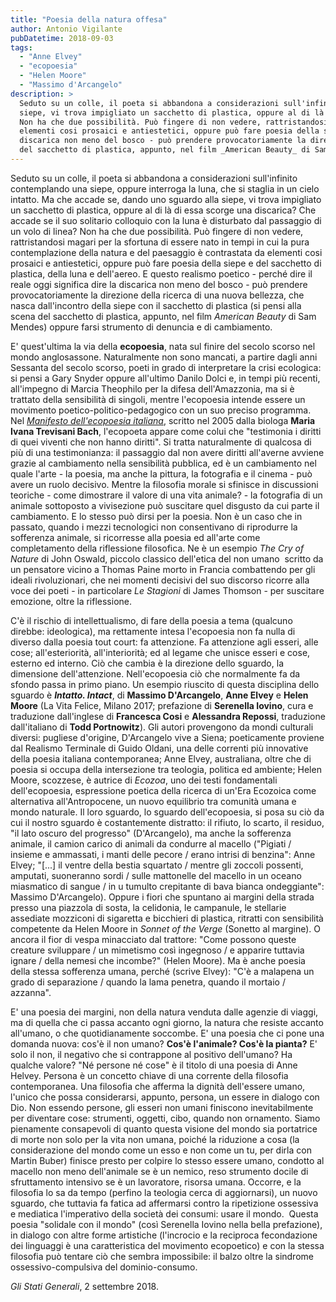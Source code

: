 ```yaml
---
title: "Poesia della natura offesa"
author: Antonio Vigilante
pubDatetime: 2018-09-03
tags: 
  - "Anne Elvey"
  - "ecopoesia"
  - "Helen Moore"
  - "Massimo d'Arcangelo"
description: >
  Seduto su un colle, il poeta si abbandona a considerazioni sull'infinito contemplando una siepe, oppure interroga la luna, che si staglia in un cielo intatto. Ma che accade se, dando uno sguardo alla 
  siepe, vi trova impigliato un sacchetto di plastica, oppure al di là di essa scorge una discarica? Che accade se il suo solitario colloquio con la luna è disturbato dal passaggio di un volo di linea? 
  Non ha che due possibilità. Può fingere di non vedere, rattristandosi magari per la sfortuna di essere nato in tempi in cui la pura contemplazione della natura e del paesaggio è contrastata da 
  elementi cosi prosaici e antiestetici, oppure può fare poesia della siepe e del sacchetto di plastica, della luna e dell'aereo. E questo realismo poetico - perché dire il reale oggi significa dire la 
  discarica non meno del bosco - può prendere provocatoriamente la direzione della ricerca di una nuova bellezza, che nasca dall'incontro della siepe con il sacchetto di plastica (si pensi alla scena 
  del sacchetto di plastica, appunto, nel film _American Beauty_ di Sam Mendes) oppure farsi strumento di denuncia e di cambiamento. E' quest'ultima la via della ecopoesia.
---
```


Seduto su un colle, il poeta si abbandona a considerazioni sull'infinito contemplando una siepe, oppure interroga la luna, che si staglia in un cielo intatto. Ma che accade se, dando uno sguardo alla siepe, vi trova impigliato un sacchetto di plastica, oppure al di là di essa scorge una discarica? Che accade se il suo solitario colloquio con la luna è disturbato dal passaggio di un volo di linea? Non ha che due possibilità. Può fingere di non vedere, rattristandosi magari per la sfortuna di essere nato in tempi in cui la pura contemplazione della natura e del paesaggio è contrastata da elementi cosi prosaici e antiestetici, oppure può fare poesia della siepe e del sacchetto di plastica, della luna e dell'aereo. E questo realismo poetico - perché dire il reale oggi significa dire la discarica non meno del bosco - può prendere provocatoriamente la direzione della ricerca di una nuova bellezza, che nasca dall'incontro della siepe con il sacchetto di plastica (si pensi alla scena del sacchetto di plastica, appunto, nel film _American Beauty_ di Sam Mendes) oppure farsi strumento di denuncia e di cambiamento.  

E' quest'ultima la via della **ecopoesia**, nata sul finire del secolo scorso nel mondo anglosassone. Naturalmente non sono mancati, a partire dagli anni Sessanta del secolo scorso, poeti in grado di interpretare la crisi ecologica: si pensi a Gary Snyder oppure all'ultimo Danilo Dolci e, in tempi più recenti, all'impegno di Marcia Theophilo per la difesa dell'Amazzonia, ma si è trattato della sensibilità di singoli, mentre l'ecopoesia intende essere un movimento poetico-politico-pedagogico con un suo preciso programma. Nel [_Manifesto dell'ecopoesia italiana_](http://sites.uepg.br/ecopoesia/textos-detalhes/56), scritto nel 2005 dalla biologa **Maria Ivana Trevisani Bach**, l'ecopoeta appare come colui che "testimonia i diritti di quei viventi che non hanno diritti". Si tratta naturalmente di qualcosa di più di una testimonianza: il passaggio dal non avere diritti all'averne avviene grazie al cambiamento nella sensibilità pubblica, ed è un cambiamento nel quale l'arte - la poesia, ma anche la pittura, la fotografia e il cinema - può avere un ruolo decisivo. Mentre la filosofia morale si sfinisce in discussioni teoriche - come dimostrare il valore di una vita animale? - la fotografia di un animale sottoposto a vivisezione può suscitare quel disgusto da cui parte il cambiamento. E lo stesso può dirsi per la poesia. Non è un caso che in passato, quando i mezzi tecnologici non consentivano di riprodurre la sofferenza animale, si ricorresse alla poesia ed all'arte come completamento della riflessione filosofica. Ne è un esempio _The Cry of Nature_ di John Oswald, piccolo classico dell'etica del non umano  scritto da un pensatore vicino a Thomas Paine morto in Francia combattendo per gli ideali rivoluzionari, che nei momenti decisivi del suo discorso ricorre alla voce dei poeti - in particolare _Le Stagioni_ di James Thomson - per suscitare emozione, oltre la riflessione.

C'è il rischio di intellettualismo, di fare della poesia a tema (qualcuno direbbe: ideologica), ma rettamente intesa l'ecopoesia non fa nulla di diverso dalla poesia tout court: fa attenzione. Fa attenzione agli esseri, alle cose; all'esteriorità, all'interiorità; ed al legame che unisce esseri e cose, esterno ed interno. Ciò che cambia è la direzione dello sguardo, la dimensione dell'attenzione. Nell'ecopoesia ciò che normalmente fa da sfondo passa in primo piano. Un esempio riuscito di questa disciplina dello sguardo è **_Intatto. Intact_**, di **Massimo D'Arcangelo**, **Anne Elvey** e **Helen Moore** (La Vita Felice, Milano 2017; prefazione di **Serenella Iovino**, cura e traduzione dall'inglese di **Francesca Cosi** e **Alessandra Repossi**, traduzione dall'italiano di **Todd Portnowitz**). Gli autori provengono da mondi culturali diversi: pugliese d'origine, D'Arcangelo vive a Siena; poeticamente proviene dal Realismo Terminale di Guido Oldani, una delle correnti più innovative della poesia italiana contemporanea; Anne Elvey, australiana, oltre che di poesia si occupa della intersezione tra teologia, politica ed ambiente; Helen Moore, scozzese, è autrice di _Ecozoa_, uno dei testi fondamentali dell'ecopoesia, espressione poetica della ricerca di un'Era Ecozoica come alternativa all'Antropocene, un nuovo equilibrio tra comunità umana e mondo naturale. Il loro sguardo, lo sguardo dell'ecopoesia, si posa su ciò da cui il nostro sguardo è costantemente distratto: il rifiuto, lo scarto, il residuo, "il lato oscuro del progresso" (D'Arcangelo), ma anche la sofferenza animale, il camion carico di animali da condurre al macello ("Pigiati / insieme e ammassati, i manti delle pecore / erano intrisi di benzina": Anne Elvey; "\[...\] il ventre della bestia squartato / mentre gli zoccoli possenti, amputati, suoneranno sordi / sulle mattonelle del macello in un oceano miasmatico di sangue / in u tumulto crepitante di bava bianca ondeggiante": Massimo D'Arcangelo). Oppure i fiori che spuntano ai margini della strada presso una piazzola di sosta, la celidonia, le campanule, le stellarie assediate mozziconi di sigaretta e bicchieri di plastica, ritratti con sensibilità competente da Helen Moore in _Sonnet of the Verge_ (Sonetto al margine). O ancora il fior di vespa minacciato dal trattore: "Come possono queste creature sviluppare / un mimetismo così ingegnoso / e apparire tuttavia ignare / della nemesi che incombe?" (Helen Moore). Ma è anche poesia della stessa sofferenza umana, perché (scrive Elvey): "C'è a malapena un grado di separazione / quando la lama penetra, quando il mortaio / azzanna".

  
E' una poesia dei margini, non della natura venduta dalle agenzie di viaggi, ma di quella che ci passa accanto ogni giorno, la natura che resiste accanto all'umano, o che quotidianamente soccombe. E' una poesia che ci pone una domanda nuova: cos'è il non umano? **Cos'è l'animale? Cos'è la pianta?** E' solo il non, il negativo che si contrappone al positivo dell'umano? Ha qualche valore? "Né persone né cose" è il titolo di una poesia di Anne Helvey. Persona è un concetto chiave di una corrente della filosofia contemporanea. Una filosofia che afferma la dignità dell'essere umano, l'unico che possa considerarsi, appunto, persona, un essere in dialogo con Dio. Non essendo persone, gli esseri non umani finiscono inevitabilmente per diventare cose: strumenti, oggetti, cibo, quando non ornamento. Siamo pienamente consapevoli di quanto questa visione del mondo sia portatrice di morte non solo per la vita non umana, poiché la riduzione a cosa (la considerazione del mondo come un esso e non come un tu, per dirla con Martin Buber) finisce presto per colpire lo stesso essere umano, condotto al macello non meno dell'animale se è un nemico, reso strumento docile di sfruttamento intensivo se è un lavoratore, risorsa umana. Occorre, e la filosofia lo sa da tempo (perfino la teologia cerca di aggiornarsi), un nuovo sguardo, che tuttavia fa fatica ad affermarsi contro la ripetizione ossessiva e mediatica l'imperativo della società dei consumi: usare il mondo.  Questa poesia "solidale con il mondo" (così Serenella Iovino nella bella prefazione), in dialogo con altre forme artistiche (l'incrocio e la reciproca fecondazione dei linguaggi è una caratteristica del movimento ecopoetico) e con la stessa filosofia può tentare ciò che sembra impossibile: il balzo oltre la sindrome ossessivo-compulsiva del dominio-consumo.

_Gli Stati Generali_, 2 settembre 2018.
